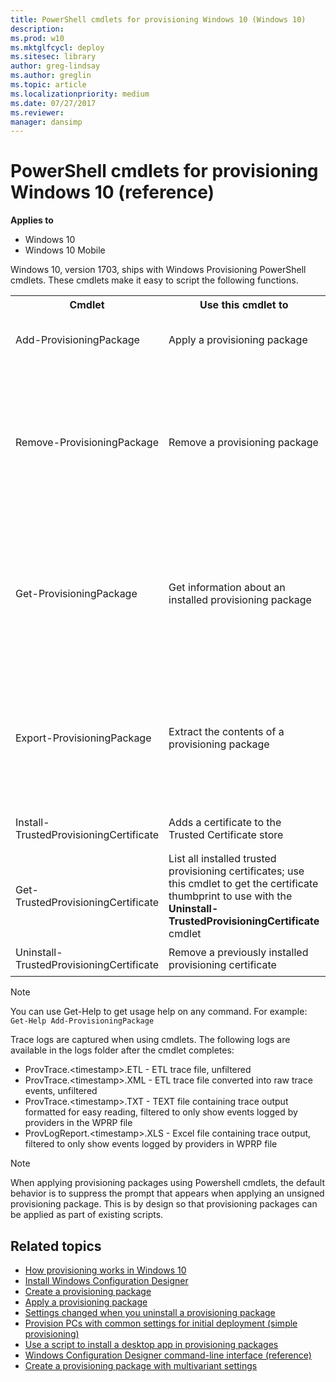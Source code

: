 ```yaml
---
title: PowerShell cmdlets for provisioning Windows 10 (Windows 10)
description: 
ms.prod: w10
ms.mktglfcycl: deploy
ms.sitesec: library
author: greg-lindsay
ms.author: greglin
ms.topic: article
ms.localizationpriority: medium
ms.date: 07/27/2017
ms.reviewer: 
manager: dansimp
---
```


# PowerShell cmdlets for provisioning Windows 10 (reference)


**Applies to**

- Windows 10
- Windows 10 Mobile

Windows 10, version 1703, ships with Windows Provisioning PowerShell cmdlets. These cmdlets make it easy to script the following functions.



<table><tr><th>Cmdlet</th><th>Use this cmdlet to</th><th>Syntax</th></tr>
<tr><td>Add-ProvisioningPackage</td><td> Apply a provisioning package</td><td><code>Add-ProvisioningPackage [-Path] &lt;string&gt; [-ForceInstall] [-LogsFolder &lt;string&gt;] [-QuietInstall] [-WprpFile &lt;string&gt;] [&lt;CommonParameters&gt;]</code></td></tr>
<tr><td rowspan="3">Remove-ProvisioningPackage</td><td rowspan="3">Remove a provisioning package</td><td>   <code>Remove-ProvisioningPackage -PackageId &lt;string&gt; [-LogsFolder &lt;string&gt;] [-WprpFile &lt;string&gt;]  [&lt;CommonParameters&gt;]</code> </td></tr><tr><td> <code>Remove-ProvisioningPackage -Path &lt;string&gt; [-LogsFolder &lt;string&gt;] [-WprpFile &lt;string&gt;]  [&lt;CommonParameters&gt;]</code> </td></tr><tr><td> <code>Remove-ProvisioningPackage -AllInstalledPackages [-LogsFolder &lt;string&gt;] [-WprpFile &lt;string&gt;]  [&lt;CommonParameters&gt;]</code> </td></tr>
<tr><td rowspan="3">Get-ProvisioningPackage </td><td rowspan="3">   Get information about an installed provisioning package </td><td> <code>Get-ProvisioningPackage -PackageId &lt;string&gt; [-LogsFolder &lt;string&gt;] [-WprpFile &lt;string&gt;]  [&lt;CommonParameters&gt;]</code> </td></tr><tr><td><code>Get-ProvisioningPackage -Path &lt;string&gt; [-LogsFolder &lt;string&gt;] [-WprpFile &lt;string&gt;] [&lt;CommonParameters&gt;]</code> </td></tr><tr><td> <code>Get-ProvisioningPackage -AllInstalledPackages [-LogsFolder &lt;string&gt;] [-WprpFile &lt;string&gt;]  [&lt;CommonParameters&gt;]</code> </td></tr>
<tr><td rowspan="2"> Export-ProvisioningPackage</td><td rowspan="2">    Extract the contents of a provisioning package</td><td> <code>Export-ProvisioningPackage -PackageId &lt;string&gt; -OutputFolder &lt;string&gt; [-Overwrite] [-AnswerFileOnly] [-LogsFolder &lt;string&gt;] [-WprpFile &lt;string&gt;]  [&lt;CommonParameters&gt;]</code> </td></tr><tr><td> <code>Export-ProvisioningPackage -Path &lt;string&gt; -OutputFolder &lt;string&gt; [-Overwrite] [-AnswerFileOnly] [-LogsFolder &lt;string&gt;] [-WprpFile &lt;string&gt;]  [&lt;CommonParameters&gt;]</code> </td></tr>
<tr><td> Install-TrustedProvisioningCertificate </td><td>   Adds a certificate to the Trusted Certificate store </td><td><code>Install-TrustedProvisioningCertificate &lt;path to local certificate file on disk&gt;</code>  </td></tr>
<tr><td>Get-TrustedProvisioningCertificate</td><td> List all installed trusted provisioning certificates; use this cmdlet to get the certificate thumbprint to use with the <strong>Uninstall-TrustedProvisioningCertificate</strong> cmdlet</td><td><code>Get-TrustedProvisioningCertificate</code></td></tr>
<tr><td>Uninstall-TrustedProvisioningCertificate </td><td> Remove a previously installed provisioning certificate</td><td><code>Uninstall-TrustedProvisioningCertificate &lt;thumbprint&gt;</code></td></tr>
</table>	

>[!NOTE]
> You can use Get-Help to get usage help on any command. For example: `Get-Help Add-ProvisioningPackage`

Trace logs are captured when using cmdlets. The following logs are available in the logs folder after the cmdlet completes: 

- ProvTrace.&lt;timestamp&gt;.ETL - ETL trace file, unfiltered
- ProvTrace.&lt;timestamp&gt;.XML - ETL trace file converted into raw trace events, unfiltered
- ProvTrace.&lt;timestamp&gt;.TXT - TEXT file containing trace output formatted for easy reading, filtered to only show events logged by providers in the WPRP file
- ProvLogReport.&lt;timestamp&gt;.XLS - Excel file containing trace output, filtered to only show events logged by providers in WPRP file



>[!NOTE]
>When applying provisioning packages using Powershell cmdlets, the default behavior is to suppress the prompt that appears when applying an unsigned provisioning package. This is by design so that provisioning packages can be applied as part of existing scripts.


## Related topics

- [How provisioning works in Windows 10](provisioning-how-it-works.md)
- [Install Windows Configuration Designer](provisioning-install-icd.md)
- [Create a provisioning package](provisioning-create-package.md)
- [Apply a provisioning package](provisioning-apply-package.md)
- [Settings changed when you uninstall a provisioning package](provisioning-uninstall-package.md)
- [Provision PCs with common settings for initial deployment (simple provisioning)](provision-pcs-for-initial-deployment.md)
- [Use a script to install a desktop app in provisioning packages](provisioning-script-to-install-app.md)
- [Windows Configuration Designer command-line interface (reference)](provisioning-command-line.md)
- [Create a provisioning package with multivariant settings](provisioning-multivariant.md)





 

 





